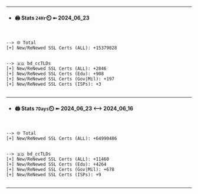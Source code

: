 

---
- #### 🖨️ **Stats** `24Hr`⏲️ ➼ 2024_06_23
```console


--> 🌐 Total
[+] New/ReNewed SSL Certs (ALL): +15379028


--> 🇧🇩 bd_ccTLDs
[+] New/ReNewed SSL Certs (ALL): +2846
[+] New/ReNewed SSL Certs (Edu): +908
[+] New/ReNewed SSL Certs (Gov|Mil): +197
[+] New/ReNewed SSL Certs (ISPs): +3


```

---
- #### 🖨️ **Stats** `7Days`⏲️ ➼ 2024_06_23 <--> 2024_06_16
```console


--> 🌐 Total
[+] New/ReNewed SSL Certs (ALL): +64990486


--> 🇧🇩 bd_ccTLDs
[+] New/ReNewed SSL Certs (ALL): +11460
[+] New/ReNewed SSL Certs (Edu): +4264
[+] New/ReNewed SSL Certs (Gov|Mil): +678
[+] New/ReNewed SSL Certs (ISPs): +9


```

---

